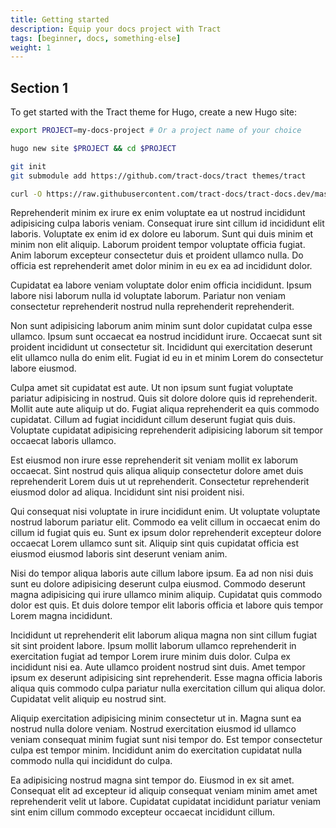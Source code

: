 ```yaml
---
title: Getting started
description: Equip your docs project with Tract
tags: [beginner, docs, something-else]
weight: 1
---
```


## Section 1

To get started with the Tract theme for Hugo, create a new Hugo site:

```bash
export PROJECT=my-docs-project # Or a project name of your choice

hugo new site $PROJECT && cd $PROJECT

git init
git submodule add https://github.com/tract-docs/tract themes/tract

curl -O https://raw.githubusercontent.com/tract-docs/tract-docs.dev/master/config.toml
```

Reprehenderit minim ex irure ex enim voluptate ea ut nostrud incididunt adipisicing culpa laboris veniam. Consequat irure sint cillum id incididunt elit laboris. Voluptate ex enim id ex dolore eu laborum. Sunt qui duis minim et minim non elit aliquip. Laborum proident tempor voluptate officia fugiat. Anim laborum excepteur consectetur duis et proident ullamco nulla. Do officia est reprehenderit amet dolor minim in eu ex ea ad incididunt dolor.

Cupidatat ea labore veniam voluptate dolor enim officia incididunt. Ipsum labore nisi laborum nulla id voluptate laborum. Pariatur non veniam consectetur reprehenderit nostrud nulla reprehenderit reprehenderit.

Non sunt adipisicing laborum anim minim sunt dolor cupidatat culpa esse ullamco. Ipsum sunt occaecat ea nostrud incididunt irure. Occaecat sunt sit proident incididunt ut consectetur sit. Incididunt qui exercitation deserunt elit ullamco nulla do enim elit. Fugiat id eu in et minim Lorem do consectetur labore eiusmod.

Culpa amet sit cupidatat est aute. Ut non ipsum sunt fugiat voluptate pariatur adipisicing in nostrud. Quis sit dolore dolore quis id reprehenderit. Mollit aute aute aliquip ut do. Fugiat aliqua reprehenderit ea quis commodo cupidatat. Cillum ad fugiat incididunt cillum deserunt fugiat quis duis. Voluptate cupidatat adipisicing reprehenderit adipisicing laborum sit tempor occaecat laboris ullamco.

Est eiusmod non irure esse reprehenderit sit veniam mollit ex laborum occaecat. Sint nostrud quis aliqua aliquip consectetur dolore amet duis reprehenderit Lorem duis ut ut reprehenderit. Consectetur reprehenderit eiusmod dolor ad aliqua. Incididunt sint nisi proident nisi.

Qui consequat nisi voluptate in irure incididunt enim. Ut voluptate voluptate nostrud laborum pariatur elit. Commodo ea velit cillum in occaecat enim do cillum id fugiat quis eu. Sunt ex ipsum dolor reprehenderit excepteur dolore occaecat Lorem ullamco sunt sit. Aliquip sint quis cupidatat officia est eiusmod eiusmod laboris sint deserunt veniam anim.

Nisi do tempor aliqua laboris aute cillum labore ipsum. Ea ad non nisi duis sunt eu dolore adipisicing deserunt culpa eiusmod. Commodo deserunt magna adipisicing qui irure ullamco minim aliquip. Cupidatat quis commodo dolor est quis. Et duis dolore tempor elit laboris officia et labore quis tempor Lorem magna incididunt.

Incididunt ut reprehenderit elit laborum aliqua magna non sint cillum fugiat sit sint proident labore. Ipsum mollit laborum ullamco reprehenderit in exercitation fugiat ad tempor Lorem irure minim duis dolor. Culpa ex incididunt nisi ea. Aute ullamco proident nostrud sint duis. Amet tempor ipsum ex deserunt adipisicing sint reprehenderit. Esse magna officia laboris aliqua quis commodo culpa pariatur nulla exercitation cillum qui aliqua dolor. Cupidatat velit aliquip eu nostrud sint.

Aliquip exercitation adipisicing minim consectetur ut in. Magna sunt ea nostrud nulla dolore veniam. Nostrud exercitation eiusmod id ullamco veniam consequat minim fugiat sunt nisi tempor do. Est tempor consectetur culpa est tempor minim. Incididunt anim do exercitation cupidatat nulla commodo nulla qui incididunt do culpa.

Ea adipisicing nostrud magna sint tempor do. Eiusmod in ex sit amet. Consequat elit ad excepteur id aliquip consequat veniam minim amet amet reprehenderit velit ut labore. Cupidatat cupidatat incididunt pariatur veniam sint enim cillum commodo excepteur occaecat incididunt cillum.
